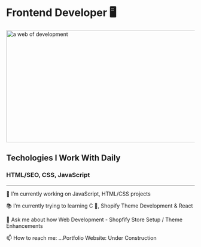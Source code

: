 <h1>Frontend Developer 🖥</h1> 


<img src="[https://images.pexels.com/photos/276502/pexels-photo-276502.jpeg?auto=compress&cs=tinysrgb&w=1600](https://cdn.pixabay.com/photo/2022/01/17/09/03/program-6944163__480.jpg)" alt="a web of development" style="height: 300px; width: 1200px; object-fit: cover">

<h2>Techologies I Work With Daily</h2>
<h3>HTML/SEO, CSS, JavaScript</h3>

<hr/>

<p>🛒 I’m currently working on JavaScript, HTML/CSS projects</p>
<p>📚 I’m currently trying to learning C 💾, Shopify Theme Development & React</p>
<p>💬 Ask me about how Web Development - Shopfify Store Setup / Theme Enhancements</p>
<p>📫 How to reach me: ...Portfolio Website: Under Construction</p>
